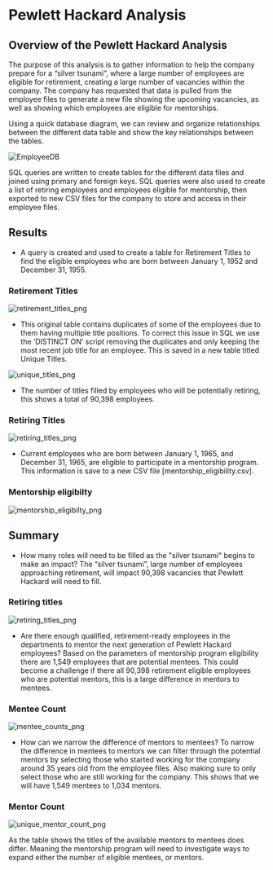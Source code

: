 # Pewlett Hackard Analysis
## Overview of the Pewlett Hackard Analysis

The purpose of this analysis is to gather information to help the company prepare for a “silver tsunami”, where a large number of employees are eligible for retirement, creating a large number of vacancies within the company. The company has requested that data is pulled from the employee files to generate a new file showing the upcoming vacancies, as well as showing which employees are eligible for mentorships. 

Using a quick database diagram, we can review and organize relationships between the different data table and show the key relationships between the tables. 

![EmployeeDB](https://user-images.githubusercontent.com/103263248/176570037-eebf13c2-7ed9-4cd0-a707-96f8b64aefd0.png)

SQL queries are written to create tables for the different data files and joined using primary and foreign keys. SQL queries were also used to create a list of retiring employees and employees eligible for mentorship, then exported to new CSV files for the company to store and access in their employee files.
## Results

* A query is created and used to create a table for Retirement Titles to find the eligible employees who are born between January 1, 1952 and December 31, 1955. 

### Retirement Titles
![retirement_titles_png](https://user-images.githubusercontent.com/103263248/176570092-2c8abf5e-2f13-4c81-9e46-3805b2da067d.png)

* This original table contains duplicates of some of the employees due to them having multiple title positions. To correct this issue in SQL we use the ‘DISTINCT ON’ script removing the duplicates and only keeping the most recent job title for an employee. This is saved in a new table titled Unique Titles.

![unique_titles_png](https://user-images.githubusercontent.com/103263248/176570129-be6a4356-92ef-429b-81d4-6252a843eb9a.png)

* The number of titles filled by employees who will be potentially retiring, this shows a total of 90,398 employees.

### Retiring Titles
![retiring_titles_png](https://user-images.githubusercontent.com/103263248/176570766-2c3d8d8d-2b0a-4e1a-9333-66034ec7a1fd.png)

* Current employees who are born between January 1, 1965, and December 31, 1965, are eligible to participate in a mentorship program. This information is save to a new CSV file [mentorship_eligibility.csv].

### Mentorship eligibilty
![mentorship_eligibilty_png](https://user-images.githubusercontent.com/103263248/176570190-85adf64c-5126-485d-9561-9dc9cd1a628a.png)

## Summary
* How many roles will need to be filled as the "silver tsunami" begins to make an impact?
The “silver tsunami”, large number of employees approaching retirement, will impact 90,398 vacancies that Pewlett Hackard will need to fill.

### Retiring titles
![retiring_titles_png](https://user-images.githubusercontent.com/103263248/176570353-8b253903-b841-4290-b553-c3c0d120c8be.png)

* Are there enough qualified, retirement-ready employees in the departments to mentor the next generation of Pewlett Hackard employees?
Based on the parameters of mentorship program eligibility there are 1,549 employees that are potential mentees. This could become a challenge if there all 90,398 retirement eligible employees who are potential mentors, this is a large difference in mentors to mentees. 

### Mentee Count
![mentee_counts_png](https://user-images.githubusercontent.com/103263248/176570295-a06e395a-fe1b-40a5-b604-d91be7249cd2.png)

* How can we narrow the difference of mentors to mentees?
To narrow the difference in mentees to mentors we can filter through the potential mentors by selecting those who started working for the company around 35 years old from the employee files. Also making sure to only select those who are still working for the company. This shows that we will have 1,549 mentees to 1,034 mentors. 

### Mentor Count
![unique_mentor_count_png](https://user-images.githubusercontent.com/103263248/176570398-0b071ae4-59ee-43c5-87c1-8c6419206e75.png)

As the table shows the titles of the available mentors to mentees does differ. Meaning the mentorship program will need to investigate ways to expand either the number of eligible mentees, or mentors.
